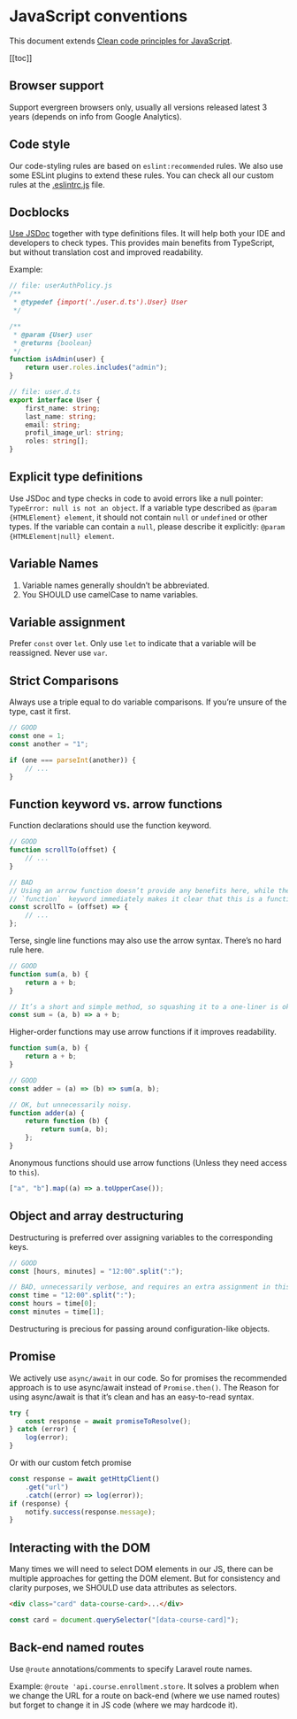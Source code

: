 # JavaScript conventions

This document extends
[Clean code principles for JavaScript](clean-code-js.md).

[[toc]]

## Browser support

Support evergreen browsers only, usually all versions released latest 3 years (depends on info from Google Analytics).

## Code style

Our code-styling rules are based on `eslint:recommended` rules.
We also use some ESLint plugins to extend these rules.
You can check all our custom rules at the [.eslintrc.js](https://github.com/InteractionDesignFoundation/IxDF-web/blob/main/.eslintrc.js) file.

## Docblocks

[Use JSDoc](./conventions--jsdoc.md) together with type definitions files.
It will help both your IDE and developers to check types.
This provides main benefits from TypeScript, but without translation cost and improved readability.

Example:

```js
// file: userAuthPolicy.js
/**
 * @typedef {import('./user.d.ts').User} User
 */

/**
 * @param {User} user
 * @returns {boolean}
 */
function isAdmin(user) {
    return user.roles.includes("admin");
}
```

```ts
// file: user.d.ts
export interface User {
    first_name: string;
    last_name: string;
    email: string;
    profil_image_url: string;
    roles: string[];
}
```

## Explicit type definitions

Use JSDoc and type checks in code to avoid errors like a null pointer: `TypeError: null is not an object`.
If a variable type described as `@param {HTMLElement} element`,
it should not contain `null` or `undefined` or other types.
If the variable can contain a `null`, please describe it explicitly: `@param {HTMLElement|null} element`.

## Variable Names

1. Variable names generally shouldn’t be abbreviated.
1. You SHOULD use camelCase to name variables.

## Variable assignment

Prefer `const` over `let`. Only use `let` to indicate that a variable will be reassigned. Never use `var`.

## Strict Comparisons

Always use a triple equal to do variable comparisons. If you’re unsure of the type, cast it first.

```js
// GOOD
const one = 1;
const another = "1";

if (one === parseInt(another)) {
    // ...
}
```

## Function keyword vs. arrow functions

Function declarations should use the function keyword.

```js
// GOOD
function scrollTo(offset) {
    // ...
}

// BAD
// Using an arrow function doesn’t provide any benefits here, while the
// `function`  keyword immediately makes it clear that this is a function.
const scrollTo = (offset) => {
    // ...
};
```

Terse, single line functions may also use the arrow syntax. There’s no hard rule here.

```js
// GOOD
function sum(a, b) {
    return a + b;
}

// It’s a short and simple method, so squashing it to a one-liner is ok.
const sum = (a, b) => a + b;
```

Higher-order functions may use arrow functions if it improves readability.

```js
function sum(a, b) {
    return a + b;
}

// GOOD
const adder = (a) => (b) => sum(a, b);

// OK, but unnecessarily noisy.
function adder(a) {
    return function (b) {
        return sum(a, b);
    };
}
```

Anonymous functions should use arrow functions (Unless they need access to `this`).

```js
["a", "b"].map((a) => a.toUpperCase());
```

## Object and array destructuring

Destructuring is preferred over assigning variables to the corresponding keys.

```js
// GOOD
const [hours, minutes] = "12:00".split(":");

// BAD, unnecessarily verbose, and requires an extra assignment in this case.
const time = "12:00".split(":");
const hours = time[0];
const minutes = time[1];
```

Destructuring is precious for passing around configuration-like objects.

## Promise

We actively use `async/await` in our code.
So for promises the recommended approach is to use async/await instead of `Promise.then()`.
The Reason for using async/await is that it’s clean and has an easy-to-read syntax.

```js
try {
    const response = await promiseToResolve();
} catch (error) {
    log(error);
}
```

Or with our custom fetch promise

```js
const response = await getHttpClient()
    .get("url")
    .catch((error) => log(error));
if (response) {
    notify.success(response.message);
}
```

## Interacting with the DOM

Many times we will need to select DOM elements in our JS, there can be multiple approaches for getting the DOM element.
But for consistency and clarity purposes, we SHOULD use data attributes as selectors.

```html
<div class="card" data-course-card>...</div>
```

```js
const card = document.querySelector("[data-course-card]");
```

## Back-end named routes

Use `@route` annotations/comments to specify Laravel route names.

Example: `@route 'api.course.enrollment.store`.
It solves a problem when we change the URL for a route on back-end (where we use named routes)
but forget to change it in JS code (where we may hardcode it).
